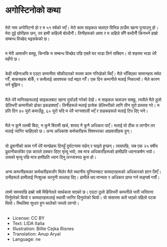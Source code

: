 # अगोस्टिनोको कथा

##
मेरो नाम अगोस्टिनो हो र म ५१ वर्षको भएँ। मेरो काम साइकल चलाएर विभिन्न ठाउँमा खाना पुर्‍याउनु हो। मेरा दुई छोरीहरू छन्, तर हामी कहिल्यै बोल्दैनौं। तिनीहरूको आमा र म अहिले सँगै बस्दैनौँ किनभने हाम्रो सम्बन्ध विच्छेद भइसकेको छ।

##
म मेरी आमासँग बस्छु, किनकि म सम्बन्ध विच्छेद पछि एक्लै घर भाडा तिर्न सक्दिन। यो शहरमा भाडा धेरै महँगो छ।

##
केही महिनाअघि म एउटा कम्पनीमा चौकीदारको रूपमा काम गरिरहेको थिएँ। मैले भाँचिएका सामानहरू मर्मत गरेँ, बाकसहरू बोकेँ, र कसैलाई आवश्यक पर्दा मद्दत गरेँ। एक दिन कम्पनीले मलाई निकाल्यो। मैले कारण भने बुझिन।

##
मैले धेरै मानिसहरूलाई साइकलबाट खाना पुर्याउदै गरेको देखें। म साइकल चलाउन सक्छु, त्यसैले मैले ठुलो डेलिभरी कम्पनीको ढोका ढकढक्याएँ। तिनीहरूले मलाई प्रत्येक डेलिभरीको लागि तीन युरो प्रस्ताव गरे। म प्रति दिन ४० युरो कमाउँछु, ६० युरो यदि म धेरै भाग्यशाली भएँ र ग्राहकहरूले मलाई टिप दिए भने।

##
मैले न कुनै तलबी बिदा, न कुनै बिरामी खर्च, शायद नै कुनै अधिकार पाएँ। मलाई यो ठीक त लाग्दैन तर मलाई जागिर चाहिएको छ। अन्य अधिकांश कर्मचारीहरू विश्वभरका आप्रवासीहरू हुन्।

##
यो ढुवानीको काम गर्ने धेरै मान्छेहरू दिनहुँ दुर्घटनामा पर्छन् र घाइते हुन्छन्। त्यसपछि, जब एक २५ वर्षीय ढुवानीकर्ताकाे एक कारले ठक्कर दिएर मृत्यु भयो, तब मात्र अधिकारीहरूको हामीप्रति ध्यानाकर्षण भयो। उसको मृत्यु पछि मात्र हामीप्रति ध्यान दिनु लज्जास्पद कुरा हो।

##
अन्य कम्पनीहरूका कर्मचारीहरूसँग मिलेर मैले स्थानीय युनियनबाट कामदारहरूको अधिकारको ज्ञान लिएँ। उनीहरूले हामीलाई निःशुल्क कानुनी सल्लाह दिए। हामीले थप मान्यता र अधिकार प्राप्त गर्न सङ्घर्ष गर्यौं।

##
लामो समयपछि हाम्रो सबै मिहिनेतले सार्थकता पाएको छ। एउटा ठुलो डेलिभरी कम्पनीले भारी जरिवाना तिर्नुपरेको थियो र कामदारहरूलाई स्थायी जागिर दिनुपरेको थियो। यो संसारमा कतै भएको पहिलो पटक थियो। स्थितिमा सुधार हुन थालेको जस्तो लाग्यो।

##
* License: CC BY
* Text: LIDA Italia
* Illustration: Billie Cejka Risnes
* Translation: Anup Aryal
* Language: ne
